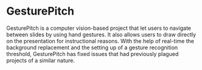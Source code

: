 # GesturePitch

GesturePitch is a computer vision-based project that let users to navigate between slides by using hand gestures. It also allows users to draw directly on the presentation for instructional reasons. With the help of real-time the background replacement and the setting up of a gesture recognition threshold, GesturePitch has fixed issues that had previously plagued projects of a similar nature.
